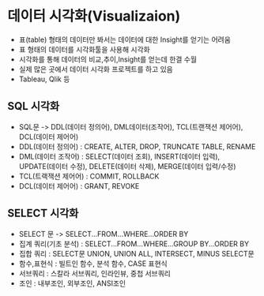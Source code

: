 # 데이터 시각화(Visualizaion)
- 표(table) 형태의 데이터만 봐서는 데이터에 대한 Insight를 얻기는 어려움
- 표 형태의 데이터를 시각화툴을 사용해 시각화
- 시각화를 통해 데이터의 비교,추이,Insight를 얻는데 한결 수월
- 실제 많은 곳에서 데이터 시각화 프로젝트를 하고 있음
- Tableau, Qlik 등

## SQL 시각화
- SQL문 -> DDL(데이터 정의어), DML데이터(조작어), TCL(트랜잭션 제어어), DCL(데이터 제어어)
- DDL(데이터 정의어) : CREATE, ALTER, DROP, TRUNCATE TABLE, RENAME
- DML(데이터 조작어) : SELECT(데이터 조회), INSERT(데이터 입력), UPDATE(데이터 수정), DELETE(데이터 삭제), MERGE(데이터 입력/수정)
- TCL(트랙잭션 제어어) : COMMIT, ROLLBACK
- DCL(데이터 제어어) : GRANT, REVOKE

## SELECT 시각화
- SELECT 문 -> SELECT...FROM...WHERE...ORDER BY
- 집계 쿼리(기초 분석) : SELECT...FROM...WHERE...GROUP BY...ORDER BY
- 집합 쿼리 : SELECT문 UNION, UNION ALL, INTERSECT, MINUS SELECT문
- 함수,표현식 : 빌트인 함수, 분석 함수, CASE 표현식
- 서브쿼리 : 스칼라 서브쿼리, 인라인뷰, 중첩 서브쿼리
- 조인 : 내부조인, 외부조인, ANSI조인
